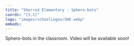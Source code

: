 ```yaml
---
title: "Sherrod Elementary - Sphero-bots"
coords: "[3,1]"
logo: "images/schoolLogos/SHE.webp"
embeds: 
---
```


Sphero-bots in the classroom.  Video will be available soon!

